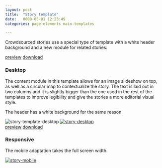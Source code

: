 ```yaml
---
layout: post
title:  "Story template"
date:   0008-05-01 12:23:49
categories: page-elements main-templates

---
```


Crowdsourced stories use a special type of template with a white header background and a new
module for related stories.

<a class="btn btn--preview" target="_blank" href="{{site.url}}gfw-style-guides/downloads/main-templates/story/index.html">preview</a>
<a class="btn btn--download" download="story-template.zip" href="{{site.url}}gfw-style-guides/downloads/main-templates/story/story.zip">download</a>

### Desktop

The content module in this template allows for an image slideshow on top, as well as a circular map to
contextualize the story. The text is laid out in two columns and it is slightly bigger than the one used
in the rest of the templates to improve legibility and give the stories a more editorial visual style.

The header has a white background for the same reason.

<div class="gallery">
  <img src="/gfw-style-guides/images/posts/main-templates/story-template/05-01-story-template-desktop.png" alt="story-template-desktop">
  <a target="_blank" href="/gfw-style-guides/images/posts/main-templates/story-template/05-02-story-desktop-full.jpg">
    <img src="/gfw-style-guides/images/posts/main-templates/story-template/05-02-story-desktop.png" alt="story-desktop">
  </a>
</div>
<div class="btn_image_2">
<a class="btn btn--preview" target="_blank" href="{{site.url}}gfw-style-guides/downloads/main-templates/story/index.html">preview</a>
<a class="btn btn--download" download="story-template.zip" href="{{site.url}}gfw-style-guides/downloads/main-templates/story/story.zip">download</a>
</div>

### Responsive

The mobile adaptation takes the full screen width.

<div class="gallery">
  <a target="_blank" href="/gfw-style-guides/images/posts/main-templates/story-template/05-03-story-mobile-full.jpg">
    <img src="/gfw-style-guides/images/posts/main-templates/story-template/05-03-story-mobile.png" alt="story-mobile">
  </a>
</div>
